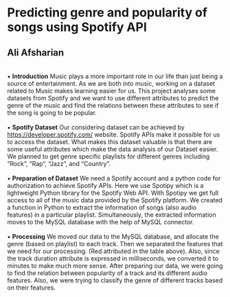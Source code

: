 # Predicting genre and popularity of songs using Spotify API
## Ali Afsharian
<br>▪	<b>Introduction</b>
Music plays a more important role in our life than just being a source of entertainment. As we are both into music, working on a dataset related to Music makes learning easier for us. This project analyses some datasets from Spotify and we want to use different attributes to predict the genre of the music and find the relations between these attributes to see if the song is going to be popular.
<br>
<br>▪	<b>Spotify Dataset</b>
Our considering dataset can be achieved by https://developer.spotify.com/ website. Spotify APIs make it possible for us to access the dataset. What makes this dataset valuable is that there are some useful attributes which make the data analysis of our Dataset easier. We planned to get genre specific playlists for different genres including “Rock”, “Rap”, “Jazz”, and “Country”. 
<br>
<br>▪	<b>Preparation of Dataset</b>
We need a Spotify account and a python code for authorization to achieve Spotify APIs.
Here we use Spotipy which is a lightweight Python library for the Spotify Web API. With Spotipy we get full access to all of the music data provided by the Spotify platform.
We created a function in Python to extract the information of songs (also audio features) in a particular playlist. Simultaneously, the extracted information moves to the MySQL database with the help of MySQL connector.
<br>
<br>▪	<b>Processing</b>
We moved our data to the MySQL database, and allocate the genre (based on playlist) to each track.
Then we separated the features that we need for our processing. (Red attributed in the table above). Also, since the track duration attribute is expressed in milliseconds, we converted it to minutes to make much more sense.
After preparing our data, we were going to find the relation between popularity of a track and its different audio features. Also, we were trying to classify the genre of different tracks based on their features.  
